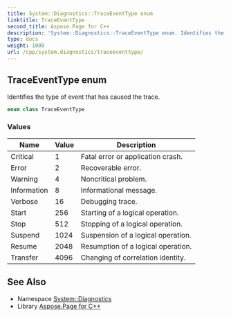```yaml
---
title: System::Diagnostics::TraceEventType enum
linktitle: TraceEventType
second_title: Aspose.Page for C++
description: 'System::Diagnostics::TraceEventType enum. Identifies the type of event that has caused the trace in C++.'
type: docs
weight: 1000
url: /cpp/system.diagnostics/traceeventtype/
---
```

## TraceEventType enum


Identifies the type of event that has caused the trace.

```cpp
enum class TraceEventType
```

### Values

| Name | Value | Description |
| --- | --- | --- |
| Critical | 1 | Fatal error or application crash. |
| Error | 2 | Recoverable error. |
| Warning | 4 | Noncritical problem. |
| Information | 8 | Informational message. |
| Verbose | 16 | Debugging trace. |
| Start | 256 | Starting of a logical operation. |
| Stop | 512 | Stopping of a logical operation. |
| Suspend | 1024 | Suspension of a logical operation. |
| Resume | 2048 | Resumption of a logical operation. |
| Transfer | 4096 | Changing of correlation identity. |

## See Also

* Namespace [System::Diagnostics](../)
* Library [Aspose.Page for C++](../../)
